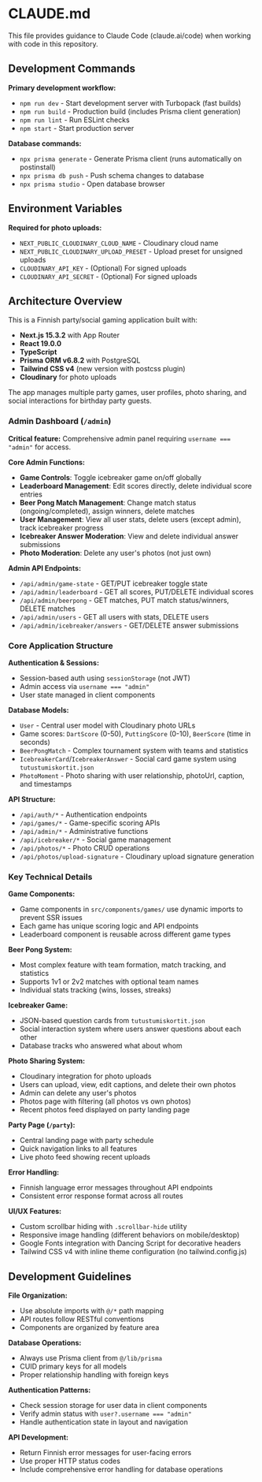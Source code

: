 # CLAUDE.md

This file provides guidance to Claude Code (claude.ai/code) when working with code in this repository.

## Development Commands

**Primary development workflow:**
- `npm run dev` - Start development server with Turbopack (fast builds)
- `npm run build` - Production build (includes Prisma client generation)
- `npm run lint` - Run ESLint checks
- `npm start` - Start production server

**Database commands:**
- `npx prisma generate` - Generate Prisma client (runs automatically on postinstall)
- `npx prisma db push` - Push schema changes to database
- `npx prisma studio` - Open database browser

## Environment Variables

**Required for photo uploads:**
- `NEXT_PUBLIC_CLOUDINARY_CLOUD_NAME` - Cloudinary cloud name
- `NEXT_PUBLIC_CLOUDINARY_UPLOAD_PRESET` - Upload preset for unsigned uploads
- `CLOUDINARY_API_KEY` - (Optional) For signed uploads
- `CLOUDINARY_API_SECRET` - (Optional) For signed uploads

## Architecture Overview

This is a Finnish party/social gaming application built with:
- **Next.js 15.3.2** with App Router
- **React 19.0.0**
- **TypeScript**
- **Prisma ORM v6.8.2** with PostgreSQL
- **Tailwind CSS v4** (new version with postcss plugin)
- **Cloudinary** for photo uploads

The app manages multiple party games, user profiles, photo sharing, and social interactions for birthday party guests.

### Admin Dashboard (`/admin`)

**Critical feature:** Comprehensive admin panel requiring `username === "admin"` for access.

**Core Admin Functions:**
- **Game Controls**: Toggle icebreaker game on/off globally
- **Leaderboard Management**: Edit scores directly, delete individual score entries
- **Beer Pong Match Management**: Change match status (ongoing/completed), assign winners, delete matches
- **User Management**: View all user stats, delete users (except admin), track icebreaker progress
- **Icebreaker Answer Moderation**: View and delete individual answer submissions
- **Photo Moderation**: Delete any user's photos (not just own)

**Admin API Endpoints:**
- `/api/admin/game-state` - GET/PUT icebreaker toggle state
- `/api/admin/leaderboard` - GET all scores, PUT/DELETE individual scores
- `/api/admin/beerpong` - GET matches, PUT match status/winners, DELETE matches
- `/api/admin/users` - GET all users with stats, DELETE users
- `/api/admin/icebreaker/answers` - GET/DELETE answer submissions

### Core Application Structure

**Authentication & Sessions:**
- Session-based auth using `sessionStorage` (not JWT)
- Admin access via `username === "admin"`
- User state managed in client components

**Database Models:**
- `User` - Central user model with Cloudinary photo URLs
- Game scores: `DartScore` (0-50), `PuttingScore` (0-10), `BeerScore` (time in seconds)
- `BeerPongMatch` - Complex tournament system with teams and statistics
- `IcebreakerCard`/`IcebreakerAnswer` - Social card game system using `tutustumiskortit.json`
- `PhotoMoment` - Photo sharing with user relationship, photoUrl, caption, and timestamps

**API Structure:**
- `/api/auth/*` - Authentication endpoints
- `/api/games/*` - Game-specific scoring APIs
- `/api/admin/*` - Administrative functions
- `/api/icebreaker/*` - Social game management
- `/api/photos/*` - Photo CRUD operations
- `/api/photos/upload-signature` - Cloudinary upload signature generation

### Key Technical Details

**Game Components:**
- Game components in `src/components/games/` use dynamic imports to prevent SSR issues
- Each game has unique scoring logic and API endpoints
- Leaderboard component is reusable across different game types

**Beer Pong System:**
- Most complex feature with team formation, match tracking, and statistics
- Supports 1v1 or 2v2 matches with optional team names
- Individual stats tracking (wins, losses, streaks)

**Icebreaker Game:**
- JSON-based question cards from `tutustumiskortit.json`
- Social interaction system where users answer questions about each other
- Database tracks who answered what about whom

**Photo Sharing System:**
- Cloudinary integration for photo uploads
- Users can upload, view, edit captions, and delete their own photos
- Admin can delete any user's photos
- Photos page with filtering (all photos vs own photos)
- Recent photos feed displayed on party landing page

**Party Page (`/party`):**
- Central landing page with party schedule
- Quick navigation links to all features
- Live photo feed showing recent uploads

**Error Handling:**
- Finnish language error messages throughout API endpoints
- Consistent error response format across all routes

**UI/UX Features:**
- Custom scrollbar hiding with `.scrollbar-hide` utility
- Responsive image handling (different behaviors on mobile/desktop)
- Google Fonts integration with Dancing Script for decorative headers
- Tailwind CSS v4 with inline theme configuration (no tailwind.config.js)

## Development Guidelines

**File Organization:**
- Use absolute imports with `@/*` path mapping
- API routes follow RESTful conventions
- Components are organized by feature area

**Database Operations:**
- Always use Prisma client from `@/lib/prisma`
- CUID primary keys for all models
- Proper relationship handling with foreign keys

**Authentication Patterns:**
- Check session storage for user data in client components
- Verify admin status with `user?.username === "admin"`
- Handle authentication state in layout and navigation

**API Development:**
- Return Finnish error messages for user-facing errors
- Use proper HTTP status codes
- Include comprehensive error handling for database operations